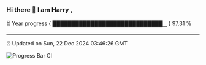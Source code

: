### Hi there 👋 I am Harry , 

⏳ Year progress { █████████████████████████████▁ } 97.31 %

---

⏰ Updated on Sun, 22 Dec 2024 03:46:26 GMT

![Progress Bar CI](https://github.com/duykhang68/duykhang68/workflows/Progress%20Bar%20CI/badge.svg)
